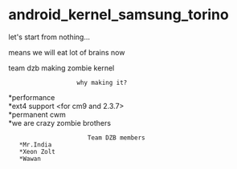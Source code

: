 android_kernel_samsung_torino
=============================

let's start from nothing...
 
means we will eat lot of brains now
 
team dzb making zombie kernel <to reveal the darker side>

                       why making it?              
   *performance                      
   *ext4 support <for cm9 and 2.3.7>  
   *permanent cwm      
   *we are crazy zombie brothers      
          
                          Team DZB members                        
       *Mr.India         
       *Xeon Zolt               
       *Wawan                 
